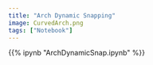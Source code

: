 ```yaml
---
title: "Arch Dynamic Snapping"
image: CurvedArch.png
tags: ["Notebook"]
---
```


{{% ipynb "ArchDynamicSnap.ipynb" %}}

